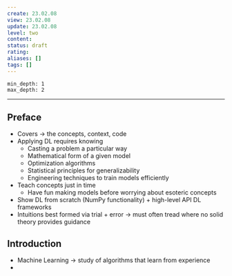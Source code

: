 ```yaml
---
create: 23.02.08
view: 23.02.08
update: 23.02.08
level: two
content: 
status: draft
rating:
aliases: []
tags: []
---
```

``` toc
min_depth: 1
max_depth: 2
```
---

## Preface
- Covers → the concepts, context, code
- Applying DL requires knowing
	- Casting a problem a particular way
	- Mathematical form of a given model
	- Optimization algorithms
	- Statistical principles for generalizability
	- Engineering techniques to train models efficiently
- Teach concepts just in time
	- Have fun making models before worrying about esoteric concepts
- Show DL from scratch (NumPy functionality) + high-level API DL frameworks
- Intuitions best formed via trial + error → must often tread where no solid theory provides guidance

## Introduction
- Machine Learning → study of algorithms that learn from experience
- 